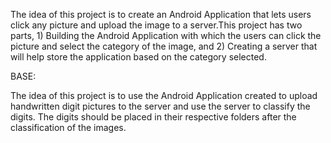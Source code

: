The idea of this project is to create an Android Application that lets users click any picture and upload the image to a server.This project has two parts, 1) Building the Android Application with which the users can click the picture and select the category of the image, 
and 2) Creating a server that will help store the application based on the category
selected. 


BASE: 

The idea of this project is to use the Android Application created to upload handwritten digit pictures to the server and use the server to classify the digits. The digits should
be placed in their respective folders after the classification of the images.

